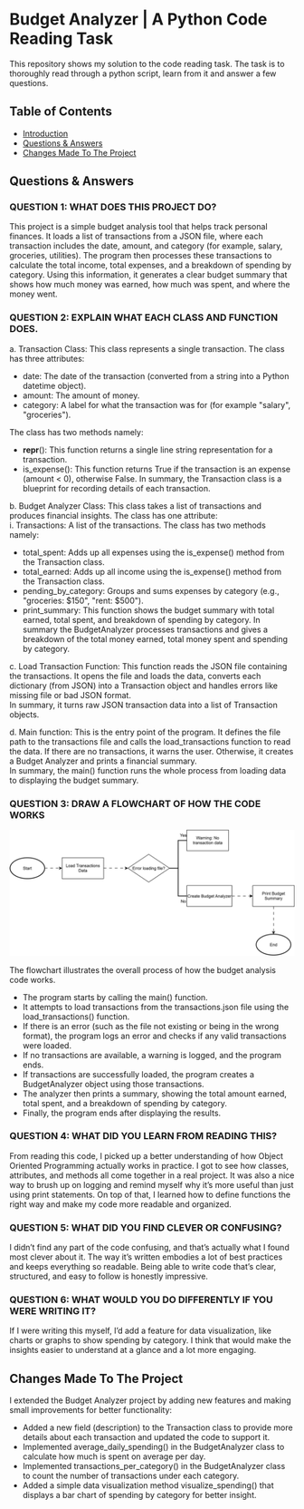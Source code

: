# Budget Analyzer | A Python Code Reading Task
This repository shows my solution to the code reading task. The task is to thoroughly read through a python script, learn from it and answer a few questions.

## Table of Contents
- [Introduction](#budget-analyzer--a-python-code-reading-task)
- [Questions & Answers](#questions--answers)
- [Changes Made To The Project](#changes-made-to-the-project)

## Questions & Answers
### QUESTION 1: WHAT DOES THIS PROJECT DO?
This project is a simple budget analysis tool that helps track personal finances. It loads a list of transactions from a JSON file, where each transaction includes the date, amount, and category (for example, salary, groceries, utilities). The program then processes these transactions to calculate the total income, total expenses, and a breakdown of spending by category. Using this information, it generates a clear budget summary that shows how much money was earned, how much was spent, and where the money went.

### QUESTION 2: EXPLAIN WHAT EACH CLASS AND FUNCTION DOES.
a. Transaction Class: This class represents a single transaction. The class has three attributes:<br>
- date: The date of the transaction (converted from a string into a Python datetime object).
- amount: The amount of money.
- category: A label for what the transaction was for (for example  "salary", "groceries").<br>

The class has two methods namely:
-  __repr__(): This function returns a single line string representation for a transaction.
- is_expense(): This function returns True if the transaction is an expense (amount < 0), otherwise False.
In summary, the Transaction class is a blueprint for recording details of each transaction.<br>

b. Budget Analyzer Class: This class takes a list of transactions and produces financial insights. The class has one attribute:<br>
i. Transactions: A list of the transactions.
The class has two methods namely:
- total_spent: Adds up all expenses using the is_expense() method from the Transaction class.
- total_earned: Adds up all income using the is_expense() method from the Transaction class.
- pending_by_category: Groups and sums expenses by category (e.g., "groceries: $150", "rent: $500").
- print_summary: This function shows the budget summary with total earned, total spent, and breakdown of spending by category.
In summary the BudgetAnalyzer processes transactions and gives a breakdown of the total money earned, total money spent and spending by category.<br>

c. Load Transaction Function: This function reads the JSON file containing the transactions. It opens the file and loads the data, converts each dictionary (from JSON) into a Transaction object and handles errors like missing file or bad JSON format.<br>
In summary, it turns raw JSON transaction data into a list of Transaction objects.<br>

d. Main function: This is the entry point of the program. It defines the file path to the transactions file and calls the load_transactions function to read the data. If there are no transactions, it warns the user.
Otherwise, it creates a Budget Analyzer and prints a financial summary.<br>
In summary, the main() function runs the whole process from loading data to displaying the budget summary.

### QUESTION 3: DRAW A FLOWCHART OF HOW THE CODE WORKS
![image](flowchart.svg)

The flowchart illustrates the overall process of how the budget analysis code works.
- The program starts by calling the main() function.
- It attempts to load transactions from the transactions.json file using the load_transactions() function.
- If there is an error (such as the file not existing or being in the wrong format), the program logs an error and checks if any valid transactions were loaded.
- If no transactions are available, a warning is logged, and the program ends.
- If transactions are successfully loaded, the program creates a BudgetAnalyzer object using those transactions.
- The analyzer then prints a summary, showing the total amount earned, total spent, and a breakdown of spending by category.
- Finally, the program ends after displaying the results.

### QUESTION 4: WHAT DID YOU LEARN FROM READING THIS?
From reading this code, I picked up a better understanding of how Object Oriented Programming actually works in practice. I got to see how classes, attributes, and methods all come together in a real project. It was also a nice way to brush up on logging and remind myself why it’s more useful than just using print statements. On top of that, I learned how to define functions the right way and make my code more readable and organized.

### QUESTION 5: WHAT DID YOU FIND CLEVER OR CONFUSING?
I didn’t find any part of the code confusing, and that’s actually what I found most clever about it. The way it’s written embodies a lot of best practices and keeps everything so readable. Being able to write code that’s clear, structured, and easy to follow is honestly impressive.

### QUESTION 6: WHAT WOULD YOU DO DIFFERENTLY IF YOU WERE WRITING IT?
If I were writing this myself, I’d add a feature for data visualization, like charts or graphs to show spending by category. I think that would make the insights easier to understand at a glance and a lot more engaging.


## Changes Made To The Project
I extended the Budget Analyzer project by adding new features and making small improvements for better functionality:
- Added a new field (description) to the Transaction class to provide more details about each transaction and updated the code to support it.
- Implemented average_daily_spending() in the BudgetAnalyzer class to calculate how much is spent on average per day.
- Implemented transactions_per_category() in the BudgetAnalyzer class to count the number of transactions under each category.
- Added a simple data visualization method visualize_spending() that displays a bar chart of spending by category for better insight.

